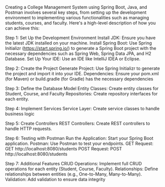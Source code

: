 Creating a College Management System using Spring Boot, Java, and Postman involves several key steps, from setting up the development environment to implementing various functionalities such as managing students, courses, and faculty. Here's a high-level description of how you can achieve this:

Step 1: Set Up the Development Environment
Install JDK: Ensure you have the latest JDK installed on your machine.
Install Spring Boot: Use Spring Initializr (https://start.spring.io/) to generate a Spring Boot project with the necessary dependencies such as Spring Web, Spring Data JPA, and H2 Database.
Set Up Your IDE: Use an IDE like IntelliJ IDEA or Eclipse.

Step 2: Create the Project
Generate Project: Use Spring Initializr to generate the project and import it into your IDE.
Dependencies: Ensure your pom.xml (for Maven) or build.gradle (for Gradle) has the necessary dependencies

Step 3: Define the Database Model
Entity Classes: Create entity classes for Student, Course, and Faculty
Repositories: Create repository interfaces for each entity.

Step 4: Implement Services
Service Layer: Create service classes to handle business logic

Step 5: Create Controllers
REST Controllers: Create REST controllers to handle HTTP requests.

Step 6: Testing with Postman
Run the Application: Start your Spring Boot application.
Postman: Use Postman to test your endpoints.
GET Request: GET http://localhost:8080/students
POST Request: POST http://localhost:8080/students

Step 7: Additional Features
CRUD Operations: Implement full CRUD operations for each entity (Student, Course, Faculty).
Relationships: Define relationships between entities (e.g., One-to-Many, Many-to-Many).
Validation: Add validation to ensure data integrity
